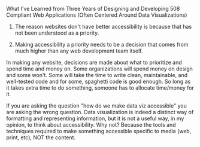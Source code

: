 What I've Learned from Three Years of Designing and Developing 508 Compliant Web Applications (Often Centered Around Data Visualizations)

1. The reason websites don't have better accessibility is because that has not been understood as a priority.

2. Making accessibility a priority needs to be a decision that comes from much higher than any web development team itself.

In making any website, decisions are made about what to prioritize and spend time and money on. Some organizations will spend money on design and some won't. Some will take the time to write clean, maintainable, and well-tested code and for some, spaghetti code is good enough. So long as it takes extra time to do something, someone has to allocate time/money for it.

If you are asking the question "how do we make data viz accessible" you are asking the wrong question. Data visualization is indeed a distinct way of formatting and representing information, but it is not a useful way, in my opinion, to think about accessibility. Why not? Because the tools and techniques required to make something accessible specific to media (web, print, etc), NOT the content.
